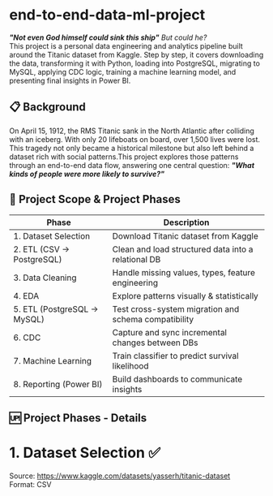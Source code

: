 # end-to-end-data-ml-project
***"Not even God himself could sink this ship"** But could he?*   
This project is a personal data engineering and analytics pipeline built around the Titanic dataset from Kaggle. Step by step, it covers downloading the data, transforming it with Python, loading into PostgreSQL, migrating to MySQL, applying CDC logic, training a machine learning model, and presenting final insights in Power BI.  
## 📋 Background  
On April 15, 1912, the RMS Titanic sank in the North Atlantic after colliding with an iceberg. With only 20 lifeboats on board, over 1,500 lives were lost. This tragedy not only became a historical milestone but also left behind a dataset rich with social patterns.This project explores those patterns through an end-to-end data flow, answering one central question: ***"What kinds of people were more likely to survive?"***    
## 🧪 Project Scope & Project Phases   
  
| Phase                       | Description                                          |
| --------------------------- | ---------------------------------------------------- |
| 1. Dataset Selection      | Download Titanic dataset from Kaggle                 |
| 2. ETL (CSV → PostgreSQL)   | Clean and load structured data into a relational DB  |
| 3. Data Cleaning            | Handle missing values, types, feature engineering    |
| 4. EDA                      | Explore patterns visually & statistically            |
| 5. ETL (PostgreSQL → MySQL) | Test cross-system migration and schema compatibility |
| 6. CDC                      | Capture and sync incremental changes between DBs     |
| 7. Machine Learning         | Train classifier to predict survival likelihood      |
| 8. Reporting (Power BI)     | Build dashboards to communicate insights             |

## 🆙 Project Phases - Details    
# 1. Dataset Selection ✅    
Source: https://www.kaggle.com/datasets/yasserh/titanic-dataset   
Format: CSV     


